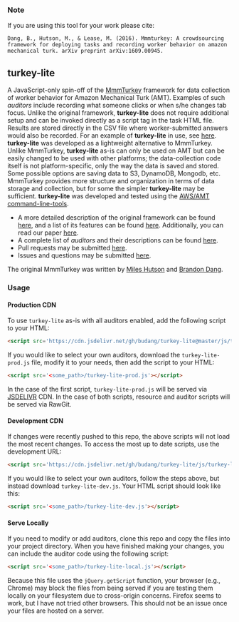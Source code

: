### Note

If you are using this tool for your work please cite:

```
Dang, B., Hutson, M., & Lease, M. (2016). Mmmturkey: A crowdsourcing framework for deploying tasks and recording worker behavior on amazon mechanical turk. arXiv preprint arXiv:1609.00945.
```

## turkey-lite

A JavaScript-only spin-off of the [MmmTurkey](https://github.com/CuriousG102/turkey/) framework for data collection of worker behavior for Amazon Mechanical Turk (AMT). Examples of such *auditors* include recording what someone clicks or when s/he changes tab focus. Unlike the original framework, **turkey-lite** does not require additional setup and can be invoked directly as a script tag in the task HTML file. Results are stored directly in the CSV file where worker-submitted answers would also be recorded. For an example of **turkey-lite** in use, see [here](https://github.com/ambikaverma/CrowdSourcing-Project-MachineAssistedApproach/tree/master/object_detection/correction). **turkey-lite** was developed as a lightweight alternative to MmmTurkey. Unlike MmmTurkey, **turkey-lite** as-is can only be used on AMT but can be easily changed to be used with other platforms; the data-collection code itself is not platform-specific, only the way the data is saved and stored. Some possible options are saving data to S3, DynamoDB, Mongodb, etc. MmmTurkey provides more structure and organization in terms of data storage and collection, but for some the simpler **turkey-lite** may be sufficient. **turkey-lite** was developed and tested using the [AWS/AMT command-line-tools](https://requester.mturk.com/developer/tools/clt).


- A more detailed description of the original framework can be found [here](https://curiousg102.github.io/turkey/index.html#mmmturkey), and a list of its features can be found [here](https://curiousg102.github.io/turkey/features.html). Additionally, you can read our paper [here](https://arxiv.org/abs/1609.00945).
- A complete list of *auditors* and their descriptions can be found [here](https://curiousg102.github.io/turkey/stepsauditors.html#auditors).
- Pull requests may be submitted [here](https://github.com/budang/turkey-lite/pulls).
- Issues and questions may be submitted [here](https://github.com/budang/turkey-lite/issues).

The original MmmTurkey was written by [Miles Hutson](https://github.com/CuriousG102) and [Brandon Dang](https://github.com/budang).

### Usage

#### Production CDN
To use `turkey-lite` as-is with all auditors enabled, add the following script to your HTML:

```html
<script src='https://cdn.jsdelivr.net/gh/budang/turkey-lite@master/js/turkey-lite-prod.js</script>
```
If you would like to select your own auditors, download the `turkey-lite-prod.js` file, modify it to your needs, then add the script to your HTML:
```html
<script src='<some_path>/turkey-lite-prod.js'></script>
```
In the case of the first script, `turkey-lite-prod.js` will be served via [JSDELIVR](https://www.jsdelivr.com/) CDN. In the case of both scripts, resource and auditor scripts will be served via RawGit.

#### Development CDN
If changes were recently pushed to this repo, the above scripts will not load the most recent changes. To access the most up to date scripts, use the development URL:
```html
<script src='https://cdn.jsdelivr.net/gh/budang/turkey-lite/js/turkey-lite-prod.js'></script>
```
If you would like to select your own auditors, follow the steps above, but instead download `turkey-lite-dev.js`. Your HTML script should look like this:
```html
<script src='<some_path>/turkey-lite-dev.js'></script>
```
<!-- As per the [RawGit FAQ](https://github.com/rgrove/rawgit/blob/master/FAQ.md), only use the development scripts for development. When you are ready to move your code to production, please instead use the production scripts above. -->

#### Serve Locally
If you need to modify or add auditors, clone this repo and copy the files into your project directory. When you have finished making your changes, you can include the auditor code using the following script:
```html
<script src='<some_path>/turkey-lite-local.js'></script>
```
Because this file uses the `jQuery.getScript` function, your browser (e.g., Chrome) may block the files from being served if you are testing them locally on your filesystem due to cross-origin concerns. Firefox seems to work, but I have not tried other browsers. This should not be an issue once your files are hosted on a server.








